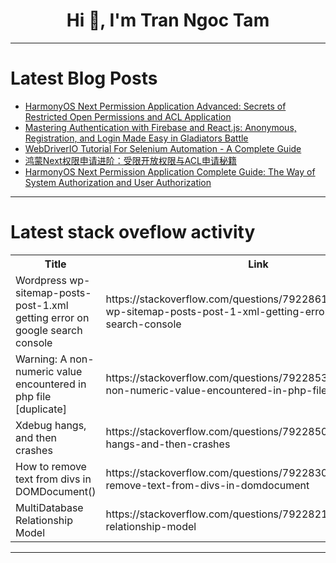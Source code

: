 <h1 align="center">Hi 👋, I'm Tran Ngoc Tam</h1>

---

# Latest Blog Posts 
<!-- BLOG-POST-LIST:START -->
- [HarmonyOS Next Permission Application Advanced: Secrets of Restricted Open Permissions and ACL Application](https://dev.to/xun_wang_6384a403f9817c2/harmonyos-next-permission-application-advanced-secrets-of-restricted-open-permissions-and-acl-51j4)
- [Mastering Authentication with Firebase and React.js: Anonymous, Registration, and Login Made Easy in Gladiators Battle](https://dev.to/gladiatorsbattle/mastering-authentication-with-firebase-and-reactjs-anonymous-registration-and-login-made-easy-32il)
- [WebDriverIO Tutorial For Selenium Automation - A Complete Guide](https://dev.to/grjoeay/webdriverio-tutorial-for-selenium-automation-a-complete-guide-3ff6)
- [鸿蒙Next权限申请进阶：受限开放权限与ACL申请秘籍](https://dev.to/xun_wang_6384a403f9817c2/hong-meng-nextquan-xian-shen-qing-jin-jie-shou-xian-kai-fang-quan-xian-yu-aclshen-qing-mi-ji-5fp0)
- [HarmonyOS Next Permission Application Complete Guide: The Way of System Authorization and User Authorization](https://dev.to/xun_wang_6384a403f9817c2/harmonyos-next-permission-application-complete-guide-the-way-of-system-authorization-and-user-3g9n)
<!-- BLOG-POST-LIST:END -->

---

# Latest stack oveflow activity
<table>
  <tr><th>Title</th><th>Link</th></tr>
  <!-- STACKOVERFLOW:START --><tr><td>Wordpress wp-sitemap-posts-post-1.xml getting error on google search console</td><td>https://stackoverflow.com/questions/79228610/wordpress-wp-sitemap-posts-post-1-xml-getting-error-on-google-search-console</td></tr><tr><td>Warning: A non-numeric value encountered in php file [duplicate]</td><td>https://stackoverflow.com/questions/79228538/warning-a-non-numeric-value-encountered-in-php-file</td></tr><tr><td>Xdebug hangs, and then crashes</td><td>https://stackoverflow.com/questions/79228509/xdebug-hangs-and-then-crashes</td></tr><tr><td>How to remove text from divs in DOMDocument&lpar;&rpar;</td><td>https://stackoverflow.com/questions/79228302/how-to-remove-text-from-divs-in-domdocument</td></tr><tr><td>MultiDatabase Relationship Model</td><td>https://stackoverflow.com/questions/79228216/multidatabase-relationship-model</td></tr><!-- STACKOVERFLOW:END -->
</table>

---


